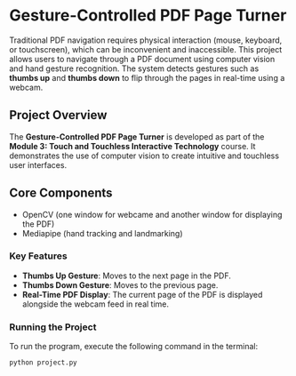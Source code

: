 # Gesture-Controlled PDF Page Turner

Traditional PDF navigation requires physical interaction (mouse, keyboard, or touchscreen), which can be inconvenient and inaccessible. This project allows users to navigate through a PDF document using computer vision and hand gesture recognition. The system detects gestures such as **thumbs up** and **thumbs down** to flip through the pages in real-time using a webcam.

## Project Overview

The **Gesture-Controlled PDF Page Turner** is developed as part of the **Module 3: Touch and Touchless Interactive Technology** course. It demonstrates the use of computer vision to create intuitive and touchless user interfaces.

## Core Components
- OpenCV (one window for webcame and another window for displaying the PDF)
- Mediapipe (hand tracking and landmarking)

### Key Features
- **Thumbs Up Gesture**: Moves to the next page in the PDF.
- **Thumbs Down Gesture**: Moves to the previous page.
- **Real-Time PDF Display**: The current page of the PDF is displayed alongside the webcam feed in real time.

### Running the Project
To run the program, execute the following command in the terminal:

```bash
python project.py
```
